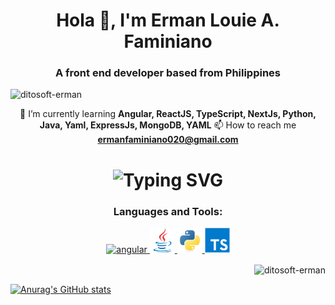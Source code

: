  <h1 align="center">Hola 👋, I'm Erman Louie A. Faminiano</h1>
<h3 align="center">A front end developer based from Philippines</h3>

<div align="center">
<p align="left"> <img src="https://komarev.com/ghpvc/?username=ditosoft-erman&label=Profile%20views&color=0e75b6&style=flat" alt="ditosoft-erman" /> </p>

 🌱 I’m currently learning **Angular, ReactJS, TypeScript, NextJs, Python, Java, Yaml, ExpressJs, MongoDB, YAML**
📫 How to reach me **ermanfaminiano020@gmail.com**


<div align="center">
    <h1>
        <img src="https://readme-typing-svg.herokuapp.com?font=Jetbrains+mono&size=40&duration=3000&color=33FF33&center=true&vCenter=true&width=435&lines=Hey..+I'm Erman;This+is..;..my+Github..;" alt="Typing SVG"/>
    </h1>
</div>


<h3 >Languages and Tools:</h3>
<p> <a href="https://angular.io" target="_blank" rel="noreferrer"> <img src="https://angular.io/assets/images/logos/angular/angular.svg" alt="angular" width="40" height="40"/> </a> <a href="https://www.java.com" target="_blank" rel="noreferrer"> <img src="https://raw.githubusercontent.com/devicons/devicon/master/icons/java/java-original.svg" alt="java" width="40" height="40"/> </a> <a href="https://www.python.org" target="_blank" rel="noreferrer"> <img src="https://raw.githubusercontent.com/devicons/devicon/master/icons/python/python-original.svg" alt="python" width="40" height="40"/> </a> <a href="https://www.typescriptlang.org/" target="_blank" rel="noreferrer"> <img src="https://raw.githubusercontent.com/devicons/devicon/master/icons/typescript/typescript-original.svg" alt="typescript" width="40" height="40"/> </a> 
</p>
</div>





<p align="right"><img align="center" src="https://github-readme-streak-stats.herokuapp.com/?user=ditosoft-erman&" alt="ditosoft-erman" /></p>




 [![Anurag's GitHub stats](https://github-readme-stats.vercel.app/api?username=ditosoft-erman)](https://github.com/anuraghazra/github-readme-stats)

